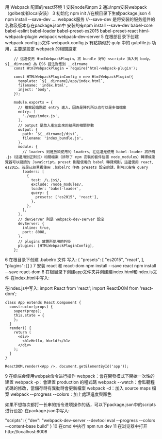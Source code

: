 用 Webpack 配置的react环境
1 安装node和npm
2 通过npm安装webpack（golbe或者local安装）
3 初始化  npm init //在根目录下生成package.json
4 npm install --save-dev .... webpack服务 //--save-dev 是将安装的服务组件的名称及版本存在package.json中
  安装的有npm install --save-dev
  babel-core
  babel-eslint
  babel-loader
  babel-preset-es2015
  babel-preset-react
  html-webpack-plugin
  webpack
  webpack-dev-server
5 在根部目录下创建 webpack.config.js文件
        webpack.config.js 有點類似於 gulp 中的 gulpfile.js 功用，主要是設定 webpack 的相關設定

        // 這邊使用 HtmlWebpackPlugin，將 bundle 好的 <script> 插入到 body。${__dirname} 為 ES6 語法對應到 __dirname
        const HtmlWebpackPlugin = require('html-webpack-plugin');

        const HTMLWebpackPluginConfig = new HtmlWebpackPlugin({
          template: `${__dirname}/app/index.html`,
          filename: 'index.html',
          inject: 'body',
        });

        module.exports = {
          // 檔案起始點從 entry 進入，因為是陣列所以也可以是多個檔案
          entry: [
            './app/index.js',
          ],
          // output 是放入產生出來的結果的相關參數
          output: {
            path: `${__dirname}/dist`,
            filename: 'index_bundle.js',
          },
          module: {
            // loaders 則是放欲使用的 loaders，在這邊是使用 babel-loader 將所有 .js（這邊用到正則式）相關檔案（排除了 npm 安裝的套件位置 node_modules）轉譯成瀏覽器可以閱讀的 JavaScript。preset 則是使用的 babel 轉譯規則，這邊使用 react、es2015。若是已經單獨使用 .babelrc 作為 presets 設定的話，則可以省略 query
            loaders: [
              {
                test: /\.js$/,
                exclude: /node_modules/,
                loader: 'babel-loader',
                query: {
                  presets: ['es2015', 'react'],
                },
              },
            ],
          },
          // devServer 則是 webpack-dev-server 設定
          devServer: {
            inline: true,
            port: 8008,
          },
          // plugins 放置所使用的外掛
          plugins: [HTMLWebpackPluginConfig],
        };
6 在根目录下创建 .babelrc 文件
      写入:
          {
            "presets": [
              "es2015",
              "react",
            ],
            "plugins": []
          }
7 安装 react 和 react-dom
  npm install --save react
  npm install --save react-dom
8 在根目录下创建app文件夹并创建建index.html和index.is文件
  在index.html中写入:
    <!DOCTYPE html>
    <html lang="en">
    <head>
        <meta charset="UTF-8">
        <title>React Setup</title>
        <link rel="stylesheet" type="text/css" href="//maxcdn.bootstrapcdn.com/bootstrap/3.3.6/css/bootstrap.min.css">
    </head>
    <body>
        <!-- 欲插入 React Component 的位置 -->
        <div id="app"></div>
    </body>
    </html>
  在index.js中写入:
    import React from 'react';
    import ReactDOM from 'react-dom';

    class App extends React.Component {
      constructor(props) {
        super(props);
        this.state = {
        };
      }
      render() {
        return (
          <div>
            <h1>Hello, World!</h1>
          </div>
        );
      }
    }

    ReactDOM.render(<App />, document.getElementById('app'));
9 在终端会使用webpak命令进行操作
    webpack：會在開發模式下開始一次性的建置
    webpack -p：會建置 production 的程式碼
    webpack --watch：會監聽程式碼的修改，當儲存時有異動時會更新檔案
    webpack -d：加入 source maps 檔案
    webpack --progress --colors：加上處理進度與顏色

   如果不想每次都打一长串的指令进项操作的话，可以下package.json中的scripts进行设定:
   在package.json中写入:

   "scripts": {
     "dev": "webpack-dev-server --devtool eval --progress --colors --content-base build"
   }
 10 在cmd 中执行 npm run dev
 11 在浏览器中打开 http://localhost:8008